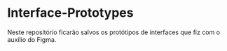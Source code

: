 # Interface-Prototypes
Neste repositório ficarão salvos os protótipos de interfaces que fiz com o auxílio do Figma.
